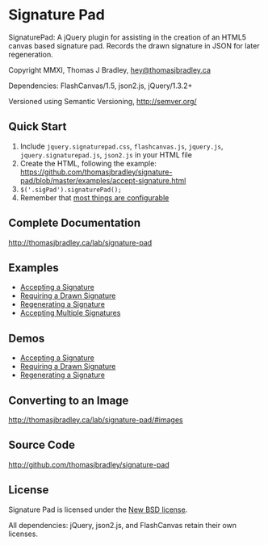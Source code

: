 # Signature Pad
SignaturePad: A jQuery plugin for assisting in the creation of an HTML5 canvas based signature pad. Records the drawn signature in JSON for later regeneration.

Copyright MMXI, Thomas J Bradley, <hey@thomasjbradley.ca>

Dependencies: FlashCanvas/1.5, json2.js, jQuery/1.3.2+

Versioned using Semantic Versioning, <http://semver.org/>

## Quick Start
1. Include `jquery.signaturepad.css`, `flashcanvas.js`, `jquery.js`, `jquery.signaturepad.js`, `json2.js` in your HTML file
2. Create the HTML, following the example: <https://github.com/thomasjbradley/signature-pad/blob/master/examples/accept-signature.html>
3. `$('.sigPad').signaturePad();`
4. Remember that [most things are configurable](http://thomasjbradley.ca/lab/signature-pad#options)

## Complete Documentation
<http://thomasjbradley.ca/lab/signature-pad>

## Examples
- [Accepting a Signature](https://github.com/thomasjbradley/signature-pad/blob/master/examples/accept-signature.html)
- [Requiring a Drawn Signature](https://github.com/thomasjbradley/signature-pad/blob/master/examples/require-drawn-signature.html)
- [Regenerating a Signature](https://github.com/thomasjbradley/signature-pad/blob/master/examples/regenerate-signature.html)
- [Accepting Multiple Signatures](https://github.com/thomasjbradley/signature-pad/blob/master/examples/accept-multiple-signatures.html)

## Demos
- [Accepting a Signature](http://thomasjbradley.ca/lab/signature-pad-accept)
- [Requiring a Drawn Signature](http://thomasjbradley.ca/lab/signature-pad-require-drawn)
- [Regenerating a Signature](http://thomasjbradley.ca/lab/signature-pad-regenerate)

## Converting to an Image
<http://thomasjbradley.ca/lab/signature-pad/#images>

## Source Code
<http://github.com/thomasjbradley/signature-pad>

## License
Signature Pad is licensed under the [New BSD license](https://github.com/thomasjbradley/signature-pad/blob/master/NEW-BSD-LICENSE.txt).

All dependencies: jQuery, json2.js, and FlashCanvas retain their own licenses.
